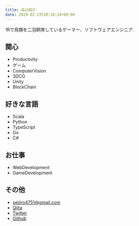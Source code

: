 ```yaml
---
title: 自己紹介
date: 2020-02-23T20:18:24+09:00
---
```


1Rで鳥類を二羽飼育しているゲーマー、ソフトウェアエンジニア.

## 関心
- Productivity
- ゲーム
- ComputerVision
- 3DCG
- Unity
- BlockChain

## 好きな言語
- Scala
- Python
- TypeScript
- Go
- C#

## お仕事
- WebDevelopment
- GameDevelopment

## その他
- seijiro4751@gmail.com
- [Qiita](https://qiita.com/ozw_sei)
- [Twitter](https://twitter.com/ozw_sei)
- [Github](https://github.com/ozw-sei/)
